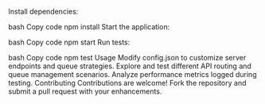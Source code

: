 Install dependencies:

bash
Copy code
npm install
Start the application:

bash
Copy code
npm start
Run tests:

bash
Copy code
npm test
Usage
Modify config.json to customize server endpoints and queue strategies.
Explore and test different API routing and queue management scenarios.
Analyze performance metrics logged during testing.
Contributing
Contributions are welcome! Fork the repository and submit a pull request with your enhancements.